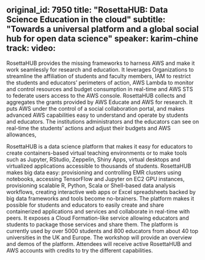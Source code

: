 original_id: 7950
title: "RosettaHUB: Data Science Education in the cloud"
subtitle: "Towards a universal platform and a global social hub for open data science"
speaker: karim-chine
track: 
video:
---
RosettaHUB provides the missing frameworks to harness AWS and make it work seamlessly for research and education. It leverages Organizations to streamline the affiliation of students and faculty members, IAM to restrict the students and educators’ perimeters of action, AWS Lambda to monitor and control resources and budget consumption in real-time and AWS STS to federate users access to the AWS console. RosettaHUB collects and aggregates the grants provided by AWS Educate and AWS for research.  It puts AWS under the control of a social collaboration portal, and makes advanced AWS capabilities easy to understand and operate by students and educators. The institutions administrators and the educators can see on real-time the students’ actions and adjust their budgets and AWS allowances, 

RosettaHUB is a data science platform that makes it easy for educators to create containers-based virtual teaching environments or to make tools such as Jupyter, RStudio, Zeppelin, Shiny Apps, virtual desktops and virtualized applications accessible to thousands of students. RosettaHUB makes big data easy: provisioning and controlling EMR clusters using notebooks, accessing TensorFlow and Jupyter on EC2 GPU instances, provisioning scalable R, Python, Scala or Shell-based data analysis workflows, creating interactive web apps or Excel spreadsheets backed by big data frameworks and tools become no-brainers.  The platform makes it possible for students and educators to easily create and share containerized applications and services and collaborate in real-time with peers. It exposes a Cloud Formation-like service allowing educators and students to package those services and share them. The platform is currently used by over 5000 students and 800 educators from about 40 top universities in the UK and Europe.
The workshop will provide an overview and demos of the platform. Attendees will receive active RosettaHUB and AWS accounts with credits to try the different capabilities.